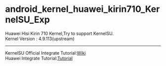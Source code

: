 # android_kernel_huawei_kirin710_KernelSU_Exp 
Huawei Hisi Kirin 710 Kernel,Try to support KernelSU.  
Kernel Version : 4.9.113(upstream)  
***  
KernelSU Official Integrate Tutorial:[Wiki](https://kernelsu.org/zh_CN/guide/how-to-integrate-for-non-gki.html)  
Huawei Integrate Tutorial:[Tutorial](https://github.com/Coconutat/HuaweiP10-GSI-And-Modify-Tutorial/wiki/7.KernelSU%E9%80%82%E9%85%8DEMUI9%E6%88%969.1.0%E7%B3%BB%E7%BB%9F%E7%9A%84%E5%86%85%E6%A0%B8)   
